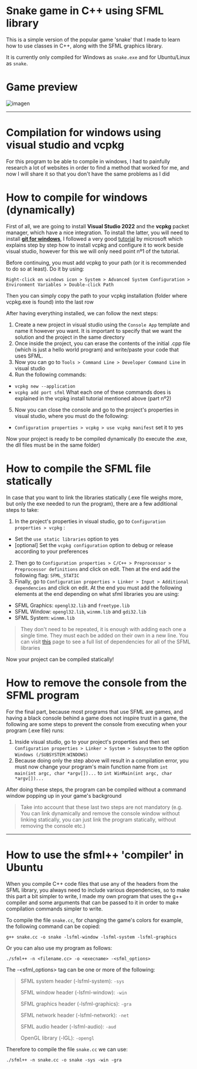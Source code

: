 # Snake game in C++ using SFML library

This is a simple version of the popular game 'snake' that I 
made to learn how to use classes in C++, along with the SFML graphics library.

It is currently only compiled for Windows as `snake.exe` and for Ubuntu/Linux as `snake`.

# Game preview

![imagen](https://github.com/iikerm/sfml-snake/assets/151840754/b1f2af64-9d38-450f-a420-a2d2debc97f9)

---

# Compilation for windows using visual studio and vcpkg
For this program to be able to compile in windows, 
I had to painfully research a lot of websites in order 
to find a method that worked for me, and now I will share 
it so that you don't have the same problems as I did

# How to compile for windows (dynamically)
First of all, we are going to install **Visual Studio 2022** and 
the **vcpkg** packet manager, which have a nice integration. 
To install the latter, you will need to install [**git for windows**](https://git-scm.com/download/win), 
I followed a very good [tutorial](https://learn.microsoft.com/es-es/vcpkg/get_started/get-started-msbuild?pivots=shell-cmd) 
by microsoft which explains step by step 
how to install vcpkg and configure it to work beside visual studio, however for this we will only need point nº1 of the tutorial.

Before continuing, you must add vcpkg to your path (or it is recommended to do so at least). Do it by using: 

 `Right-click on windows icon > System > Advanced System Configuration > Environment Variables > Double-click Path` 
  
  Then you can simply copy the path to your vcpkg installation (folder where vcpkg.exe is found) into the last row

After having everything installed, we can follow the next steps:

1. Create a new project in visual studio using the `Console App` template and name it however you want. It is important to specify that we want the solution and the project in the same directory
2. Once inside the project, you can erase the contents of the initial .cpp file (which is just a hello world program) and write/paste your code that uses SFML.
3. Now you can go to `Tools > Command Line > Developer Command Line` in visual studio
4. Run the following commands:
- `vcpkg new --application`
- `vcpkg add port sfml`
  What each one of these commands does is explained in the vcpkg install tutorial mentioned above (part nº2)
5. Now you can close the console and go to the project's properties in visual studio, where you must do the following:
- `Configuration properties > vcpkg > use vcpkg manifest` set it to yes

Now your project is ready to be compiled dynamically (to execute the .exe, the dll files must be in the same folder)

# How to compile the SFML file statically

In case that you want to link the libraries statically (.exe file weighs more, but only the exe needed to run the program), there are a few additional steps to take:
1. In the project's properties in visual studio, go to `Configuration properties > vcpkg` :
- Set the `use static libraries` option to yes
- [optional] Set the `vcpkg configuration` option to debug or release according to your preferences
2. Then go to `Configuration properties > C/C++ > Preprocessor > Preprocessor definitions` and click on edit. Then at the end add the following flag: `SFML_STATIC`
3. Finally, go to `Configuration properties > Linker > Input > Additional dependencies` and click on edit. At the end you must add the following elements at the end depending on what sfml libraries you are using:
- SFML Graphics: `opengl32.lib` and `freetype.lib`
- SFML Window: `opengl32.lib`, `winmm.lib` and `gdi32.lib`
- SFML System: `winmm.lib`
> They don't need to be repeated, it is enough with adding each one a single time. They must each be added on their own in a new line. You can visit [this](https://www.sfml-dev.org/tutorials/2.6/start-vc.php) page to see a full list of dependencies for all of the SFML libraries

Now your project can be compiled statically!

# How to remove the console from the SFML program

For the final part, because most programs that use SFML are games, and having a black console behind a game does not inspire trust in a game, the following are some steps to prevent the console from executing when your program (.exe file) runs:

1. Inside visual studio, go to your project's properties and then set `Configuration properties > Linker > System > Subsystem` to the option `Windows (/SUBSYSTEM:WINDOWS)`
2. Because doing only the step above will result in a compilation error, you must now change your program's main function name from `int main(int argc, char *argv[])...` to `int WinMain(int argc, char *argv[])...`

After doing these steps, the program can be compiled without a command window popping up in your game's background

>Take into account that these last two steps are not mandatory (e.g. You can link dynamically and remove the console window without linking statically,
> you can just link the program statically, without removing the console etc.)

---

# How to use the sfml++ 'compiler' in Ubuntu
When you compile C++ code files that use any of the headers from the
SFML library, you always need to include various dependencies, so to make this part
a bit simpler to write, I made my own program that uses the g++ compiler
and some arguments that can be passed to it in order to make compilation commands simpler to write.

To compile the file `snake.cc`, for changing the game's colors for example, the following command can be copied:

`g++ snake.cc -o snake -lsfml-window -lsfml-system -lsfml-graphics`

  
Or you can also use my program as follows:
 
`./sfml++ -n <filename.cc> -o <execname> -<sfml_options>`
 
The -<sfml_options> tag can be one or more of the following:
> 
> SFML system header (-lsfml-system): `-sys`
> 
> SFML window header (-lsfml-window): `-win`
> 
> SFML graphics header (-lsfml-graphics): `-gra`
> 
> SFML network header (-lsfml-network): `-net`
> 
> SFML audio header (-lsfml-audio): `-aud`
> 
> OpenGL library (-lGL): `-opengl`
 
Therefore to compile the file `snake.cc` we can use:
 
`./sfml++ -n snake.cc -o snake -sys -win -gra`

